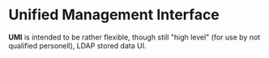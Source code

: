 # Unified Management Interface

**UMI** is intended to be rather flexible, though still "high level" (for use by not qualified personell), LDAP stored data UI.
